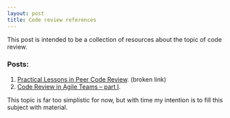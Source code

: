 ```yaml
---
layout: post
title: Code review references
---
```


This post is intended to be a collection of resources about the
topic of code review.

### Posts:

1. [Practical Lessons in Peer Code
   Review](http://blog.salsitasoft.com/practical-lessons-in-peer-code-reviewc).
   (broken link)
2. [Code Review in Agile Teams – part I](http://blogs.atlassian.com/2009/11/code_review_in_agile_teams_part_i/).


This topic is far too simplistic for now, but with time my
intention is to fill this subject with material.

